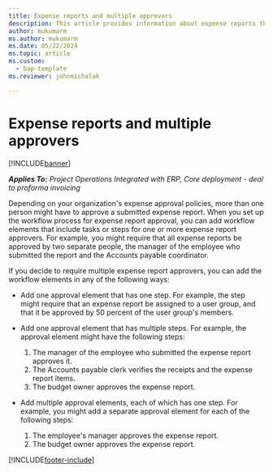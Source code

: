 ```yaml
---
title: Expense reports and multiple approvers
description: This article provides information about expense reports that require approval by more than one person.
author: mukumarm
ms.author: mukumarm
ms.date: 05/22/2024
ms.topic: article
ms.custom: 
  - bap-template
ms.reviewer: johnmichalak

---
```


# Expense reports and multiple approvers

[!INCLUDE[banner](../includes/banner.md)]

_**Applies To:** Project Operations Integrated with ERP, Core deployment - deal to proforma invoicing_

Depending on your organization's expense approval policies, more than one person might have to approve a submitted expense report. When you set up the workflow process for expense report approval, you can add workflow elements that include tasks or steps for one or more expense report approvers. For example, you might require that all expense reports be approved by two separate people, the manager of the employee who submitted the report and the Accounts payable coordinator.

If you decide to require multiple expense report approvers, you can add the workflow elements in any of the following ways:

- Add one approval element that has one step. For example, the step might require that an expense report be assigned to a user group, and that it be approved by 50 percent of the user group's members.
- Add one approval element that has multiple steps. For example, the approval element might have the following steps:

    1. The manager of the employee who submitted the expense report approves it.
    2. The Accounts payable clerk verifies the receipts and the expense report items.
    3. The budget owner approves the expense report.

- Add multiple approval elements, each of which has one step. For example, you might add a separate approval element for each of the following steps:

    1. The employee's manager approves the expense report.
    2. The budget owner approves the expense report.


[!INCLUDE[footer-include](../includes/footer-banner.md)]
